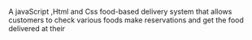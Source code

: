 A javaScript ,Html and Css food-based delivery system that allows customers to check various foods   make reservations and get the food delivered  at their





